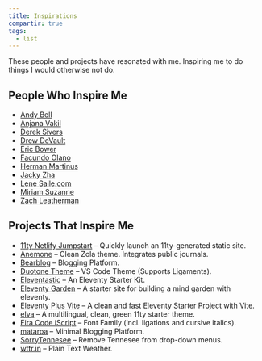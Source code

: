 ```yaml
---
title: Inspirations
compartir: true
tags:
  - list
---
```


These people and projects have resonated with me. Inspiring me to do things I would otherwise not do.

## People Who Inspire Me

- [Andy Bell](https://andy-bell.co.uk/)
- [Anjana Vakil](https://anjana.dev/)
- [Derek Sivers](https://sive.rs/)
- [Drew DeVault](https://drewdevault.com/)
- [Eric Bower](https://erock.prose.sh/)
- [Facundo Olano](https://olano.dev/)
- [Herman Martinus](https://herman.bearblog.dev/)
- [Jacky Zha](https://github.com/jackyzha0)
- [Lene Saile.com](https://www.lenesaile.com/en/)
- [Miriam Suzanne](https://www.miriamsuzanne.com)
- [Zach Leatherman](https://github.com/zachleat/zachleat.com)

## Projects That Inspire Me

- [11ty Netlify Jumpstart](https://github.com/5t3ph/11ty-netlify-jumpstart) – Quickly launch an 11ty-generated static site.
- [Anemone](https://github.com/Speyll/anemone) – Clean Zola theme. Integrates public journals.
- [Bearblog](https://github.com/HermanMartinus/bearblog) – Blogging Platform.
- [Duotone Theme](https://github.com/Hussseinkizz/duotone-theme-v2-official) – VS Code Theme (Supports Ligaments).
- [Eleventastic](https://github.com/maxboeck/eleventastic) – An Eleventy Starter Kit.
- [Eleventy Garden](https://github.com/binyamin/eleventy-garden) – A starter site for building a mind garden with eleventy.
- [Eleventy Plus Vite](https://github.com/matthiasott/eleventy-plus-vite) – A clean and fast Eleventy Starter Project with Vite.
- [elva](https://github.com/scottsweb/elva) – A multilingual, clean, green 11ty starter theme.
- [Fira Code iScript](https://github.com/kencrocken/FiraCodeiScript) – Font Family (incl. ligations and cursive italics).
- [mataroa](https://github.com/mataroa-blog/mataroa) – Minimal Blogging Platform.
- [SorryTennesee](https://github.com/vpicone/SorryTennesee) – Remove Tennesee from drop-down menus.
- [wttr.in](https://github.com/chubin/wttr.in) – Plain Text Weather.
